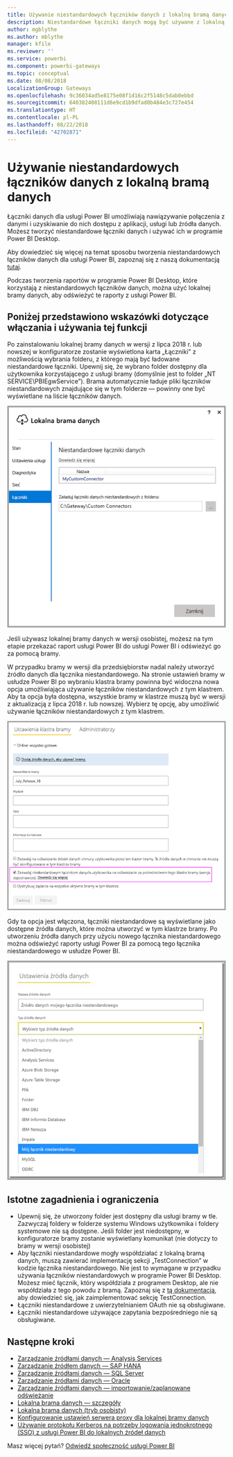 ```yaml
---
title: Używanie niestandardowych łączników danych z lokalną bramą danych
description: Niestandardowe łączniki danych mogą być używane z lokalną bramą danych.
author: mgblythe
ms.author: mblythe
manager: kfile
ms.reviewer: ''
ms.service: powerbi
ms.component: powerbi-gateways
ms.topic: conceptual
ms.date: 08/08/2018
LocalizationGroup: Gateways
ms.openlocfilehash: 9c36034ad5e8175e08f1d16c2f5148c5dab0ebbd
ms.sourcegitcommit: 640382408111d6e9cd1b9dfad0b484e3c727e454
ms.translationtype: HT
ms.contentlocale: pl-PL
ms.lasthandoff: 08/22/2018
ms.locfileid: "42702871"
---
```

# <a name="use-custom-data-connectors-with-the-on-premises-data-gateway"></a>Używanie niestandardowych łączników danych z lokalną bramą danych

Łączniki danych dla usługi Power BI umożliwiają nawiązywanie połączenia z danymi i uzyskiwanie do nich dostępu z aplikacji, usługi lub źródła danych. Możesz tworzyć niestandardowe łączniki danych i używać ich w programie Power BI Desktop.

Aby dowiedzieć się więcej na temat sposobu tworzenia niestandardowych łączników danych dla usługi Power BI, zapoznaj się z naszą dokumentacją [tutaj](http://aka.ms/dataconnectors).

Podczas tworzenia raportów w programie Power BI Desktop, które korzystają z niestandardowych łączników danych, można użyć lokalnej bramy danych, aby odświeżyć te raporty z usługi Power BI.

## <a name="here-is-a-guide-on-how-to-enable-and-use-this-capability"></a>Poniżej przedstawiono wskazówki dotyczące włączania i używania tej funkcji

Po zainstalowaniu lokalnej bramy danych w wersji z lipca 2018 r. lub nowszej w konfiguratorze zostanie wyświetlona karta „Łączniki” z możliwością wybrania folderu, z którego mają być ładowane niestandardowe łączniki. Upewnij się, że wybrano folder dostępny dla użytkownika korzystającego z usługi bramy (domyślnie jest to folder „NT SERVICE\PBIEgwService”). Brama automatycznie ładuje pliki łączników niestandardowych znajdujące się w tym folderze — powinny one być wyświetlane na liście łączników danych.

![Łącznik niestandardowy 1](media/service-gateway-custom-connectors/gateway-onprem-customconnector1.png)

Jeśli używasz lokalnej bramy danych w wersji osobistej, możesz na tym etapie przekazać raport usługi Power BI do usługi Power BI i odświeżyć go za pomocą bramy.

W przypadku bramy w wersji dla przedsiębiorstw nadal należy utworzyć źródło danych dla łącznika niestandardowego. Na stronie ustawień bramy w usłudze Power BI po wybraniu klastra bramy powinna być widoczna nowa opcja umożliwiająca używanie łączników niestandardowych z tym klastrem. Aby ta opcja była dostępna, wszystkie bramy w klastrze muszą być w wersji z aktualizacją z lipca 2018 r. lub nowszej. Wybierz tę opcję, aby umożliwić używanie łączników niestandardowych z tym klastrem.

![Łącznik niestandardowy 2](media/service-gateway-custom-connectors/gateway-onprem-customconnector2.png)

Gdy ta opcja jest włączona, łączniki niestandardowe są wyświetlane jako dostępne źródła danych, które można utworzyć w tym klastrze bramy. Po utworzeniu źródła danych przy użyciu nowego łącznika niestandardowego można odświeżyć raporty usługi Power BI za pomocą tego łącznika niestandardowego w usłudze Power BI.

![Łącznik niestandardowy 3](media/service-gateway-custom-connectors/gateway-onprem-customconnector3.png)

## <a name="considerations-and-limitations"></a>Istotne zagadnienia i ograniczenia

* Upewnij się, że utworzony folder jest dostępny dla usługi bramy w tle. Zazwyczaj foldery w folderze systemu Windows użytkownika i foldery systemowe nie są dostępne. Jeśli folder jest niedostępny, w konfiguratorze bramy zostanie wyświetlany komunikat (nie dotyczy to bramy w wersji osobistej)
* Aby łączniki niestandardowe mogły współdziałać z lokalną bramą danych, muszą zawierać implementację sekcji „TestConnection” w kodzie łącznika niestandardowego. Nie jest to wymagane w przypadku używania łączników niestandardowych w programie Power BI Desktop. Możesz mieć łącznik, który współdziała z programem Desktop, ale nie współdziała z tego powodu z bramą. Zapoznaj się z [tą dokumentacją](https://github.com/Microsoft/DataConnectors/blob/master/docs/m-extensions.md#implementing-testconnection-for-gateway-support), aby dowiedzieć się, jak zaimplementować sekcję TestConnection.
* Łączniki niestandardowe z uwierzytelnianiem OAuth nie są obsługiwane.
* Łączniki niestandardowe używające zapytania bezpośredniego nie są obsługiwane.

## <a name="next-steps"></a>Następne kroki

* [Zarządzanie źródłami danych — Analysis Services](service-gateway-enterprise-manage-ssas.md)  
* [Zarządzanie źródłem danych — SAP HANA](service-gateway-enterprise-manage-sap.md)  
* [Zarządzanie źródłami danych — SQL Server](service-gateway-enterprise-manage-sql.md)  
* [Zarządzanie źródłami danych — Oracle](service-gateway-onprem-manage-oracle.md)  
* [Zarządzanie źródłami danych — importowanie/zaplanowane odświeżanie](service-gateway-enterprise-manage-scheduled-refresh.md)  
* [Lokalna brama danych — szczegóły](service-gateway-onprem-indepth.md)  
* [Lokalna brama danych (tryb osobisty)](service-gateway-personal-mode.md)
* [Konfigurowanie ustawień serwera proxy dla lokalnej bramy danych](service-gateway-proxy.md)  
* [Używanie protokołu Kerberos na potrzeby logowania jednokrotnego (SSO) z usługi Power BI do lokalnych źródeł danych](service-gateway-kerberos-for-sso-pbi-to-on-premises-data.md)  

Masz więcej pytań? [Odwiedź społeczność usługi Power BI](http://community.powerbi.com/)
